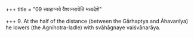 +++
title = "09 स्वाहाग्नये वैश्वानरायेति मध्यदेशे"

+++
9. At the half of the distance (between the Gārhaptya and Āhavanīya) he lowers (the Agnihotra-ladle) with svāhāgnaye vaiśvānarāya.  
